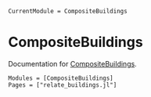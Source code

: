 ```@meta
CurrentModule = CompositeBuildings
```

# CompositeBuildings

Documentation for [CompositeBuildings](https://github.com/SuperGrobi/CompositeBuildings.jl).

```@autodocs
Modules = [CompositeBuildings]
Pages = ["relate_buildings.jl"]
```